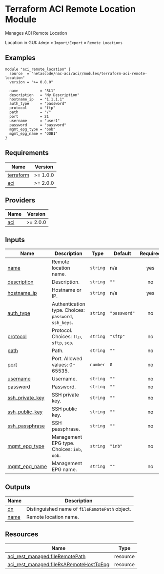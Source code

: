 <!-- BEGIN_TF_DOCS -->
# Terraform ACI Remote Location Module

Manages ACI Remote Location

Location in GUI:
`Admin` » `Import/Export` » `Remote Locations`

## Examples

```hcl
module "aci_remote_location" {
  source  = "netascode/nac-aci/aci//modules/terraform-aci-remote-location"
  version = ">= 0.8.0"

  name          = "RL1"
  description   = "My Description"
  hostname_ip   = "1.1.1.1"
  auth_type     = "password"
  protocol      = "ftp"
  path          = "/"
  port          = 21
  username      = "user1"
  password      = "password"
  mgmt_epg_type = "oob"
  mgmt_epg_name = "OOB1"
}
```

## Requirements

| Name | Version |
|------|---------|
| <a name="requirement_terraform"></a> [terraform](#requirement\_terraform) | >= 1.0.0 |
| <a name="requirement_aci"></a> [aci](#requirement\_aci) | >= 2.0.0 |

## Providers

| Name | Version |
|------|---------|
| <a name="provider_aci"></a> [aci](#provider\_aci) | >= 2.0.0 |

## Inputs

| Name | Description | Type | Default | Required |
|------|-------------|------|---------|:--------:|
| <a name="input_name"></a> [name](#input\_name) | Remote location name. | `string` | n/a | yes |
| <a name="input_description"></a> [description](#input\_description) | Description. | `string` | `""` | no |
| <a name="input_hostname_ip"></a> [hostname\_ip](#input\_hostname\_ip) | Hostname or IP. | `string` | n/a | yes |
| <a name="input_auth_type"></a> [auth\_type](#input\_auth\_type) | Authentication type. Choices: `password`, `ssh_keys`. | `string` | `"password"` | no |
| <a name="input_protocol"></a> [protocol](#input\_protocol) | Protocol. Choices: `ftp`, `sftp`, `scp`. | `string` | `"sftp"` | no |
| <a name="input_path"></a> [path](#input\_path) | Path. | `string` | `""` | no |
| <a name="input_port"></a> [port](#input\_port) | Port. Allowed values: 0-65535. | `number` | `0` | no |
| <a name="input_username"></a> [username](#input\_username) | Username. | `string` | `""` | no |
| <a name="input_password"></a> [password](#input\_password) | Password. | `string` | `""` | no |
| <a name="input_ssh_private_key"></a> [ssh\_private\_key](#input\_ssh\_private\_key) | SSH private key. | `string` | `""` | no |
| <a name="input_ssh_public_key"></a> [ssh\_public\_key](#input\_ssh\_public\_key) | SSH public key. | `string` | `""` | no |
| <a name="input_ssh_passphrase"></a> [ssh\_passphrase](#input\_ssh\_passphrase) | SSH passphrase. | `string` | `""` | no |
| <a name="input_mgmt_epg_type"></a> [mgmt\_epg\_type](#input\_mgmt\_epg\_type) | Management EPG type. Choices: `inb`, `oob`. | `string` | `"inb"` | no |
| <a name="input_mgmt_epg_name"></a> [mgmt\_epg\_name](#input\_mgmt\_epg\_name) | Management EPG name. | `string` | `""` | no |

## Outputs

| Name | Description |
|------|-------------|
| <a name="output_dn"></a> [dn](#output\_dn) | Distinguished name of `fileRemotePath` object. |
| <a name="output_name"></a> [name](#output\_name) | Remote location name. |

## Resources

| Name | Type |
|------|------|
| [aci_rest_managed.fileRemotePath](https://registry.terraform.io/providers/CiscoDevNet/aci/latest/docs/resources/rest_managed) | resource |
| [aci_rest_managed.fileRsARemoteHostToEpg](https://registry.terraform.io/providers/CiscoDevNet/aci/latest/docs/resources/rest_managed) | resource |
<!-- END_TF_DOCS -->